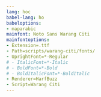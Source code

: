 ```yaml
---
lang: hoc
babel-lang: ho
babeloptions:
- maparabic
mainfont: Noto Sans Warang Citi
mainfontoptions:
- Extension=.ttf
- Path=scripts/warang-citi/fonts/
- UprightFont=*-Regular
# - ItalicFont=*-Italic
# - BoldFont=*-Bold
# - BoldItalicFont=*-BoldItalic
- Renderer=HarfBuzz
- Script=Warang Citi
---
```


